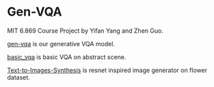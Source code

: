 # Gen-VQA

MIT 6.869 Course Project by Yifan Yang and Zhen Guo.

[gen-vqa](gen_vqa) is our generative VQA model.

[basic_vqa](basic_vqa) is basic VQA on abstract scene.

[Text-to-Images-Synthesis](Text-to-Images-Synthesis) is resnet inspired image generator on flower dataset.

